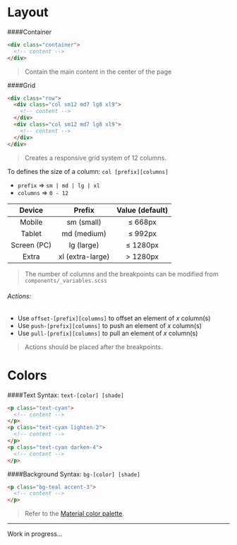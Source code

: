 Layout
======
####Container
```html
<div class="container">
  <!-- content -->
</div>
```
> Contain the main content in the center of the page
    

####Grid
```html
<div class="row">
  <div class="col sm12 md7 lg8 xl9">
    <!-- content -->
  </div>
  <div class="col sm12 md7 lg8 xl9">
    <!-- content -->
  </div>
</div>
```
> Creates a responsive grid system of 12 columns.
        
To defines the size of a column: ``col [prefix][columns]``
- ``prefix`` => ``sm | md | lg | xl`` 
- ``columns`` => ``0 - 12``

| Device      | Prefix           | Value (default) | 
| :---------: | :--------------: | :-------------: | 
| Mobile      | sm (small)       | &#8804; 668px   | 
| Tablet      | md (medium)      | &#8804; 992px   | 
| Screen (PC) | lg (large)       | &#8804; 1280px  | 
| Extra       | xl (extra-large) | \> 1280px       | 

> The number of columns and the breakpoints can be modified from ``components/_variables.scss``

###### Actions:
 - Use ``offset-[prefix][columns]`` to offset an element of *x* column(s)
 - Use ``push-[prefix][columns]`` to push an element of *x* column(s)
 - Use ``pull-[prefix][columns]`` to pull an element of *x* column(s)
> Actions should be placed after the breakpoints.

Colors
======

####Text
Syntax: ``text-[color] [shade]``
```html
<p class="text-cyan">
  <!-- content -->
</p>
<p class="text-cyan lighten-2">
  <!-- content -->
</p>
<p class="text-cyan darken-4">
  <!-- content -->
</p>
```

####Background
Syntax: ``bg-[color] [shade]``
```html
<p class="bg-teal accent-3">
  <!-- content -->
</p>
```
> Refer to the [Material color palette][1].

***

Work in progress...

[1]: https://material.io/guidelines/style/color.html#color-color-palette